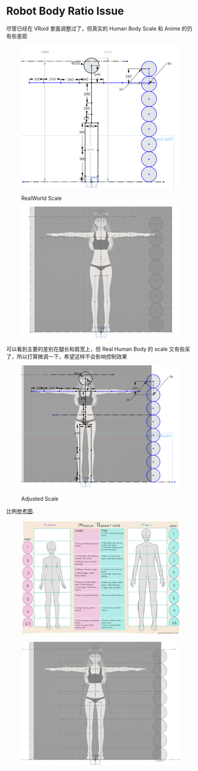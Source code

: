 # Robot Body Ratio Issue

尽管已经在 VRoid 里面调整过了，但真实的 Human Body Scale 和 Anime 的仍有些差距

<figure><img src="../../.gitbook/assets/image (4).png" alt=""><figcaption><p>RealWorld Scale</p></figcaption></figure>

<figure><img src="../../.gitbook/assets/image (2) (2).png" alt=""><figcaption></figcaption></figure>

可以看到主要的差别在腿长和肩宽上，但 Real Human Body 的 scale 又有些呆了，所以打算微调一下，希望这样不会影响控制效果

<figure><img src="../../.gitbook/assets/image (1) (2).png" alt=""><figcaption><p>Adjusted Scale</p></figcaption></figure>



比例[参考图](https://www.deviantart.com/yubi-yubi/art/Female-and-Male-Manga-Proportion-Guide-459511163).

<figure><img src="../../.gitbook/assets/ea9e77e7abd983d234c0e827ac91497b.jpg" alt=""><figcaption></figcaption></figure>

<figure><img src="../../.gitbook/assets/image (3) (6).png" alt=""><figcaption></figcaption></figure>
